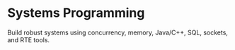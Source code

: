 # Systems Programming
Build robust systems using concurrency, memory, Java/C++, SQL, sockets, and RTE tools.
